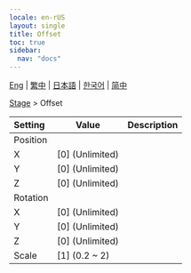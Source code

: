 ```yaml
---
locale: en-rUS
layout: single
title: Offset
toc: true
sidebar:
  nav: "docs"
---
```

[Eng](/dancexr/menu/2025.4/stage/offset) | [繁中](/tw/dancexr/menu/2025.4/stage/offset) | [日本語](/jp/dancexr/menu/2025.4/stage/offset) | [한국어](/kr/dancexr/menu/2025.4/stage/offset) | [简中](/zh/dancexr/menu/2025.4/stage/offset)

[Stage](../menu#Stage) > Offset



| Setting | Value | Description |
| :--- | --- | :--- |
| Position || 
| X | [0] (Unlimited) | 
| Y | [0] (Unlimited) | 
| Z | [0] (Unlimited) | 
| Rotation || 
| X | [0] (Unlimited) | 
| Y | [0] (Unlimited) | 
| Z | [0] (Unlimited) | 
| Scale | [1] (0.2 ~ 2) | 
